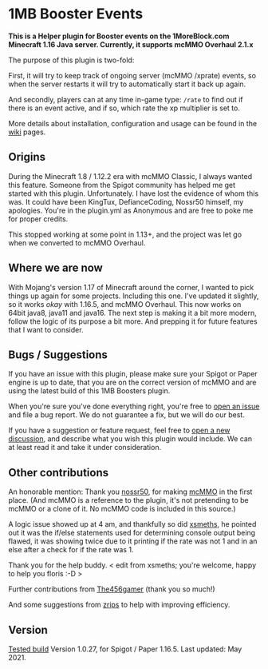 # 1MB Booster Events

**This is a Helper plugin for Booster events on the 1MoreBlock.com Minecraft 1.16 Java server. Currently, it supports mcMMO Overhaul 2.1.x**

The purpose of this plugin is two-fold:

First, it will try to keep track of ongoing server (mcMMO /xprate) events, so when the server restarts it will try to automatically start it back up again. 

And secondly, players can at any time in-game type: `/rate` to find out if there is an event active, and if so, which rate the xp multiplier is set to.

More details about installation, configuration and usage can be found in the [wiki](https://github.com/mrfloris/mcmmoevent/wiki) pages.

## Origins

During the Minecraft 1.8 / 1.12.2 era with mcMMO Classic, I always wanted this feature. Someone from the Spigot community has helped me get started with this plugin. Unfortunately. I have lost the evidence of whom this was. It could have been KingTux, DefianceCoding, Nossr50 himself, my apologies. You're in the plugin.yml as Anonymous and are free to poke me for proper credits. 

This stopped working at some point in 1.13+, and the project was let go when we converted to mcMMO Overhaul.

## Where we are now

With Mojang's version 1.17 of Minecraft around the corner, I wanted to pick things up again for some projects. Including this one. I've updated it slightly, so it works _okay_ with 1.16.5, and mcMMO Overhaul. This now works on 64bit java8, java11 and java16. The next step is making it a bit more modern, follow the logic of its purpose a bit more. And prepping it for future features that I want to consider.

## Bugs / Suggestions

If you have an issue with this plugin, please make sure your Spigot or Paper engine is up to date, that you are on the correct version of mcMMO and are using the latest build of this 1MB Boosters plugin. 

When you're sure you've done everything right, you're free to [open an issue](https://github.com/mrfloris/mcmmoevent/issues/new?assignees=&labels=bug&template=bug_report.md&title=%5BBUG%5D) and file a bug report. We do not guarantee a fix, but we will do our best.

If you have a suggestion or feature request, feel free to [open a new discussion](https://github.com/mrfloris/mcmmoevent/discussions/new), and describe what you wish this plugin would include. We can at least read it and take it under consideration. 

## Other contributions

An honorable mention: Thank you [nossr50](https://github.com/nossr50), for making [mcMMO](https://github.com/mcMMO-Dev/mcMMO) in the first place. (And mcMMO is a reference to the plugin, it's not pretending to be mcMMO or a clone of it. No mcMMO code is included in this source.)

A logic issue showed up at 4 am, and thankfully so did [xsmeths](https://github.com/xsmeths/), he pointed out it was the if/else statements used for determining console output being flawed, it was showing twice due to it printing if the rate was not 1 and in an else after a check for if the rate was 1.

Thank you for the help buddy. < edit from xsmeths; you're welcome, happy to help you floris :-D > <Hugs>

Further contributions from [The456gamer](https://github.com/the456gamer) (thank you so much!)

And some suggestions from [zrips](https://github.com/zrips/) to help with improving efficiency.

## Version

[Tested build](https://github.com/mrfloris/mcmmoevent/releases) Version 1.0.27, for Spigot / Paper 1.16.5. Last updated: May 2021.
